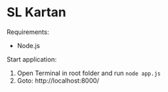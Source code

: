 # SL Kartan

Requirements:
* Node.js  

Start application:
1. Open Terminal in root folder and run `node app.js`
2. Goto: http://localhost:8000/